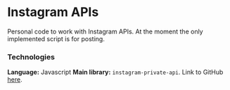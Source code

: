 # Instagram APIs

Personal code to work with Instagram APIs. At the moment the only implemented script is for posting.

### Technologies
**Language:** Javascript
**Main library:** `instagram-private-api`. Link to GitHub [here](https://github.com/dilame/instagram-private-api).
